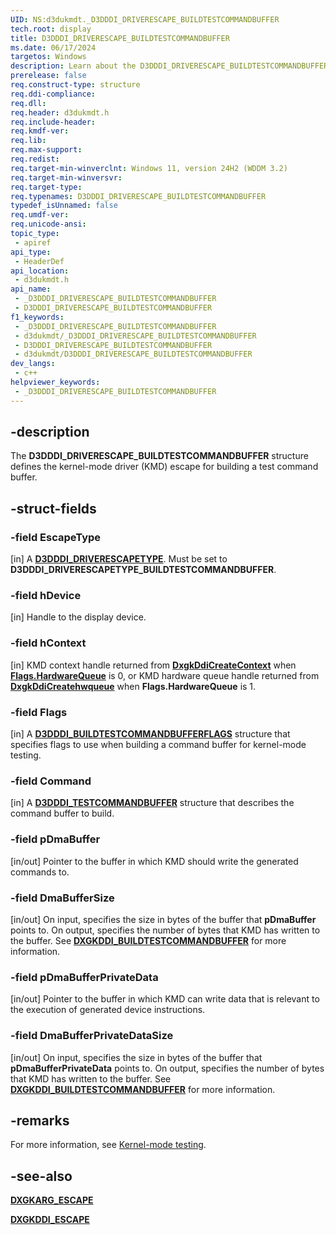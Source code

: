 ```yaml
---
UID: NS:d3dukmdt._D3DDDI_DRIVERESCAPE_BUILDTESTCOMMANDBUFFER
tech.root: display
title: D3DDDI_DRIVERESCAPE_BUILDTESTCOMMANDBUFFER
ms.date: 06/17/2024
targetos: Windows
description: Learn about the D3DDDI_DRIVERESCAPE_BUILDTESTCOMMANDBUFFER structure.
prerelease: false
req.construct-type: structure
req.ddi-compliance: 
req.dll: 
req.header: d3dukmdt.h
req.include-header: 
req.kmdf-ver: 
req.lib: 
req.max-support: 
req.redist: 
req.target-min-winverclnt: Windows 11, version 24H2 (WDDM 3.2)
req.target-min-winversvr: 
req.target-type: 
req.typenames: D3DDDI_DRIVERESCAPE_BUILDTESTCOMMANDBUFFER
typedef_isUnnamed: false
req.umdf-ver: 
req.unicode-ansi: 
topic_type:
 - apiref
api_type:
 - HeaderDef
api_location:
 - d3dukmdt.h
api_name:
 - _D3DDDI_DRIVERESCAPE_BUILDTESTCOMMANDBUFFER
 - D3DDDI_DRIVERESCAPE_BUILDTESTCOMMANDBUFFER
f1_keywords:
 - _D3DDDI_DRIVERESCAPE_BUILDTESTCOMMANDBUFFER
 - d3dukmdt/_D3DDDI_DRIVERESCAPE_BUILDTESTCOMMANDBUFFER
 - D3DDDI_DRIVERESCAPE_BUILDTESTCOMMANDBUFFER
 - d3dukmdt/D3DDDI_DRIVERESCAPE_BUILDTESTCOMMANDBUFFER
dev_langs:
 - c++
helpviewer_keywords:
 - _D3DDDI_DRIVERESCAPE_BUILDTESTCOMMANDBUFFER
---
```


## -description

The **D3DDDI_DRIVERESCAPE_BUILDTESTCOMMANDBUFFER** structure defines the kernel-mode driver (KMD) escape for building a test command buffer.

## -struct-fields

### -field EscapeType

[in] A [**D3DDDI_DRIVERESCAPETYPE**](ne-d3dukmdt-_d3dddi_driverescapetype.md). Must be set to **D3DDDI_DRIVERESCAPETYPE_BUILDTESTCOMMANDBUFFER**.

### -field hDevice

[in] Handle to the display device.

### -field hContext

[in] KMD context handle returned from [**DxgkDdiCreateContext**](nc-d3dkmddi-dxgkddi_createcontext.md) when [**Flags.HardwareQueue**](../d3dukmdt/ns-d3dukmdt-d3dddi_buildtestcommandbufferflags.md) is 0, or KMD hardware queue handle returned from [**DxgkDdiCreatehwqueue**](nc-d3dkmddi-dxgkddi_createhardwarequeue.md) when **Flags.HardwareQueue** is 1.

### -field Flags

[in] A [**D3DDDI_BUILDTESTCOMMANDBUFFERFLAGS**](ns-d3dukmdt-d3dddi_buildtestcommandbufferflags.md) structure that specifies flags to use when building a command buffer for kernel-mode testing.

### -field Command

[in] A [**D3DDDI_TESTCOMMANDBUFFER**](ns-d3dukmdt-d3dddi_testcommandbuffer.md) structure that describes the command buffer to build.

### -field pDmaBuffer

[in/out] Pointer to the buffer in which KMD should write the generated commands to.

### -field DmaBufferSize

[in/out] On input, specifies the size in bytes of the buffer that **pDmaBuffer** points to. On output, specifies the number of bytes that KMD has written to the buffer. See  [**DXGKDDI_BUILDTESTCOMMANDBUFFER**](nc-d3dkmddi-dxgkddi_buildtestcommandbuffer.md) for more information.

### -field pDmaBufferPrivateData

[in/out] Pointer to the buffer in which KMD can write data that is relevant to the execution of generated device instructions.

### -field DmaBufferPrivateDataSize

[in/out] On input, specifies the size in bytes of the buffer that **pDmaBufferPrivateData** points to. On output, specifies the number of bytes that KMD has written to the buffer. See  [**DXGKDDI_BUILDTESTCOMMANDBUFFER**](nc-d3dkmddi-dxgkddi_buildtestcommandbuffer.md) for more information.

## -remarks

For more information, see [Kernel-mode testing](/windows-hardware/drivers/display/kernel-mode-testing).

## -see-also

[**DXGKARG_ESCAPE**](../d3dkmddi/ns-d3dkmddi-_dxgkarg_escape.md)

[**DXGKDDI_ESCAPE**](../d3dkmddi/nc-d3dkmddi-dxgkddi_escape.md)
